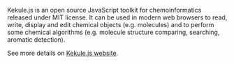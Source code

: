 Kekule.js is an open source JavaScript toolkit for chemoinformatics released under MIT license. It can be used in modern web browsers to read, write, display and edit chemical objects (e.g. molecules) and to perform some chemical algorithms (e.g. molecule structure comparing, searching, aromatic detection).

See more details on <a href="http://partridgejiang.github.io/Kekule.js/">Kekule.js website</a>.